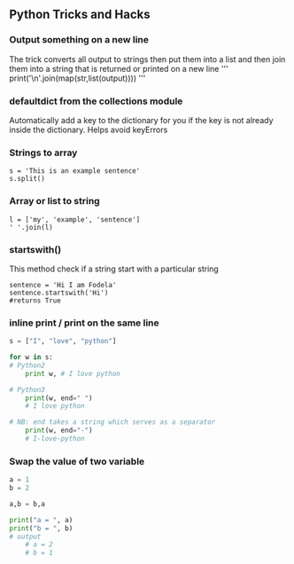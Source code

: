 ## Python Tricks and Hacks

### Output something on a new line

The trick converts all output to strings then put them into a list and then join them into a string that is returned or printed on a new line
'''
print('\n'.join(map(str,list(output))))
'''

### defaultdict from the collections module

Automatically add a key to the dictionary for you if the key is not already inside the dictionary. Helps avoid keyErrors

### Strings to array

```
s = 'This is an example sentence'
s.split()
```

### Array or list to string

```
l = ['my', 'example', 'sentence']
' '.join(l)
```

### startswith()

This method check if a string start with a particular string

```
sentence = 'Hi I am Fodela'
sentence.startswith('Hi')
#returns True
```

### inline print / print on the same line

```python
s = ["I", "love", "python"]

for w in s:
# Python2
    print w, # I love python

# Python3
    print(w, end=" ")
    # I love python

# NB: end takes a string which serves as a separator
    print(w, end="-")
    # I-love-python
```

### Swap the value of two variable

```python
a = 1
b = 2

a,b = b,a

print("a = ", a)
print("b = ", b)
# output
    # a = 2
    # b = 1

```
